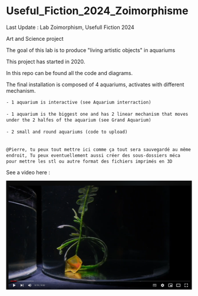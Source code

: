 # Useful_Fiction_2024_Zoimorphisme

Last Update : Lab Zoimorphism, Usefull Fiction 2024

Art and Science project

The goal of this lab is to produce "living artistic objects" in aquariums 

This project has started in 2020. 

In this repo can be found all the code and diagrams. 

The final installation is composed of 4 aquariums, activates with different mechanism. 

    - 1 aquarium is interactive (see Aquarium interraction)

    - 1 aquarium is the biggest one and has 2 linear mechanism that moves under the 2 halfes of the aquarium (see Grand Aquarium)
    
    - 2 small and round aquariums (code to upload) 
    
    
    @Pierre, tu peux tout mettre ici comme ça tout sera sauvegardé au même endroit, Tu peux eventuellement aussi créer des sous-dossiers méca pour mettre les stl ou autre format des fichiers imprimés en 3D 


See a video here :

[![IMAGE ALT TEXT HERE](Photos&Souvenirs2024/zoimorphisme2.png)](https://youtu.be/CIKxK5flpGQ)

